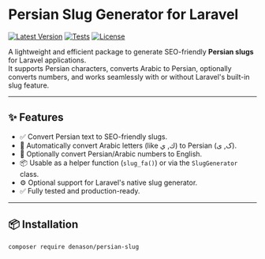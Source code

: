 # Persian Slug Generator for Laravel

[![Latest Version](https://img.shields.io/packagist/v/denason/persian-slug.svg?style=flat-square)](https://packagist.org/packages/denason/persian-slug)
[![Tests](https://img.shields.io/github/workflow/status/denason/persian-slug/run-tests?style=flat-square)](https://github.com/denason/persian-slug/actions)
[![License](https://img.shields.io/github/license/denason/persian-slug.svg?style=flat-square)](LICENSE.md)

A lightweight and efficient package to generate SEO-friendly **Persian slugs** for Laravel applications.  
It supports Persian characters, converts Arabic to Persian, optionally converts numbers, and works seamlessly with or without Laravel's built-in slug feature.

---

## ✨ Features

- ✅ Convert Persian text to SEO-friendly slugs.
- 🔁 Automatically convert Arabic letters (like ك, ي) to Persian (ک, ی).
- 🔢 Optionally convert Persian/Arabic numbers to English.
- 📦 Usable as a helper function (`slug_fa()`) or via the `SlugGenerator` class.
- ⚙️ Optional support for Laravel's native slug generator.
- ✅ Fully tested and production-ready.

---

## 📦 Installation

```bash
composer require denason/persian-slug
